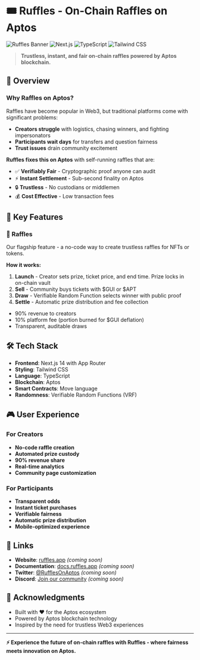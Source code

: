 # 🎟️ Ruffles - On-Chain Raffles on Aptos

![Ruffles Banner](https://img.shields.io/badge/Built%20on-Aptos-FF6B6B?style=for-the-badge&logo=data:image/svg+xml;base64,PHN2ZyB3aWR0aD0iMjQiIGhlaWdodD0iMjQiIHZpZXdCb3g9IjAgMCAyNCAyNCIgZmlsbD0ibm9uZSIgeG1sbnM9Imh0dHA6Ly93d3cudzMub3JnLzIwMDAvc3ZnIj4KPHBhdGggZD0iTTEyIDJMMTMuMDkgOC4yNkwyMCA5TDEzLjA5IDE1Ljc0TDEyIDIyTDEwLjkxIDE1Ljc0TDQgOUwxMC45MSA4LjI2TDEyIDJaIiBmaWxsPSJ3aGl0ZSIvPgo8L3N2Zz4K)
![Next.js](https://img.shields.io/badge/Next.js-14-black?style=for-the-badge&logo=next.js)
![TypeScript](https://img.shields.io/badge/TypeScript-007ACC?style=for-the-badge&logo=typescript&logoColor=white)
![Tailwind CSS](https://img.shields.io/badge/Tailwind_CSS-38B2AC?style=for-the-badge&logo=tailwind-css&logoColor=white)

> **Trustless, instant, and fair on-chain raffles powered by Aptos blockchain.**

## 🌟 Overview

### Why Raffles on Aptos?

Raffles have become popular in Web3, but traditional platforms come with significant problems:

- **Creators struggle** with logistics, chasing winners, and fighting impersonators
- **Participants wait days** for transfers and question fairness
- **Trust issues** drain community excitement

**Ruffles fixes this on Aptos** with self-running raffles that are:

- ✅ **Verifiably Fair** - Cryptographic proof anyone can audit
- ⚡ **Instant Settlement** - Sub-second finality on Aptos
- 🔒 **Trustless** - No custodians or middlemen
- 💰 **Cost Effective** - Low transaction fees

## 🚀 Key Features

### 🎯 Raffles

Our flagship feature - a no-code way to create trustless raffles for NFTs or tokens.

**How it works:**

1. **Launch** - Creator sets prize, ticket price, and end time. Prize locks in on-chain vault
2. **Sell** - Community buys tickets with $GUI or $APT
3. **Draw** - Verifiable Random Function selects winner with public proof
4. **Settle** - Automatic prize distribution and fee collection

- 90% revenue to creators
- 10% platform fee (portion burned for $GUI deflation)
- Transparent, auditable draws

## 🛠️ Tech Stack

- **Frontend**: Next.js 14 with App Router
- **Styling**: Tailwind CSS
- **Language**: TypeScript
- **Blockchain**: Aptos
- **Smart Contracts**: Move language
- **Randomness**: Verifiable Random Functions (VRF)

## 🎮 User Experience

### For Creators

- **No-code raffle creation**
- **Automated prize custody**
- **90% revenue share**
- **Real-time analytics**
- **Community page customization**

### For Participants

- **Transparent odds**
- **Instant ticket purchases**
- **Verifiable fairness**
- **Automatic prize distribution**
- **Mobile-optimized experience**

## 🔗 Links

- **Website**: [ruffles.app](https://ruffles.app) _(coming soon)_
- **Documentation**: [docs.ruffles.app](https://docs.ruffles.app) _(coming soon)_
- **Twitter**: [@RufflesOnAptos](https://twitter.com/RufflesOnAptos) _(coming soon)_
- **Discord**: [Join our community](https://discord.gg/ruffles) _(coming soon)_

## 🙏 Acknowledgments

- Built with ❤️ for the Aptos ecosystem
- Powered by Aptos blockchain technology
- Inspired by the need for trustless Web3 experiences

---

**⚡ Experience the future of on-chain raffles with Ruffles - where fairness meets innovation on Aptos.**
